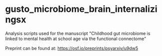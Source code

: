 # gusto_microbiome_brain_internalizingsx
Analysis scripts used for the manuscript "Childhood gut microbiome is linked to mental health at school age via the functional connectome"

Preprint can be found at: https://osf.io/preprints/psyarxiv/u9dw5 
